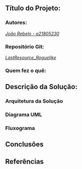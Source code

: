 ## Título do Projeto:

### Autores:

*[João Rebelo - a21805230](https://github.com/JBernardoRebelo)*

### Repositório Git:

*[LastResource_Roguelike](https://github.com/JBernardoRebelo/LastResource_Roguelike)*

### Quem fez o quê:

## Descrição da Solução:

### Arquitetura da Solução

### Diagrama UML

### Fluxograma

## Conclusões

## Referências
